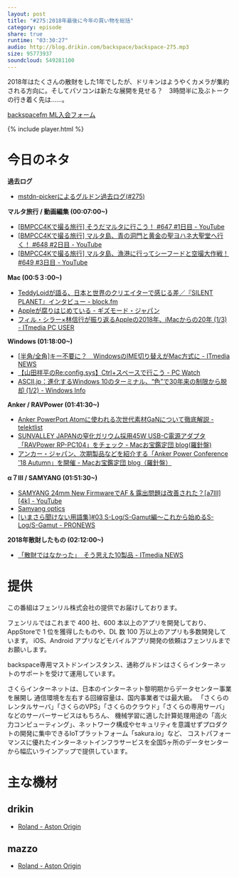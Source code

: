 ```yaml
---
layout: post
title: "#275:2018年最後に今年の買い物を総括"
category: episode
share: true
runtime: "03:30:27"
audio: http://blog.drikin.com/backspace/backspace-275.mp3
size: 95773937
soundcloud: 549281100
---
```


2018年はたくさんの散財をした1年でしたが、ドリキンはようやくカメラが集約される方向に。そしてパソコンは新たな展開を見せる？　3時間半に及ぶトークの行き着く先は……。

[backspacefm ML入会フォーム](http://backspace.us11.list-manage.com/subscribe?u=09c933bd3997c1d16dbed156a&id=84b6529b91)

{% include player.html %}


# 今日のネタ
**過去ログ**
* [mstdn-pickerによるグルドン過去ログ(#275)](https://rbtnn.github.io/mstdn-picker/?instance=mstdn.guru&since_id=101333671731058277&max_id=101334537269017998)

**マルタ旅行 / 動画編集 (00:07:00~)**
* [\[BMPCC4Kで撮る旅行\] そうだマルタに行こう！ #647 #1日目 - YouTube](https://www.youtube.com/watch?v=kGiTujCN4RM)
* [\[BMPCC4Kで撮る旅行\] マルタ島、青の洞門と黄金の聖ヨハネ大聖堂へ行く！ #648 #2日目 - YouTube](https://www.youtube.com/watch?v=ix2RbUxcO4k)
* [\[BMPCC4Kで撮る旅行\] マルタ島、漁港に行ってシーフードと空撮大作戦！ #649 #3日目 - YouTube](https://www.youtube.com/watch?v=u0YW6f13sPA)

**Mac (00:5３:00~)**
* [TeddyLoidが語る、日本と世界のクリエイターで感じる差／『SILENT PLANET』インタビュー - block.fm](https://block.fm/news/teddyloid_interview2018)
* [Appleが腐りはじめている - ギズモード・ジャパン](https://www.gizmodo.jp/2018/12/apple_is_rotting.html)
* [フィル・シラー×林信行が振り返るAppleの2018年、iMacからの20年 (1/3) - ITmedia PC USER](http://www.itmedia.co.jp/pcuser/articles/1812/30/news026.html)

**Windows (01:18:00~)**
* [\[半角/全角\]キー不要に？　WindowsのIME切り替えがMac方式に - ITmedia NEWS](http://www.itmedia.co.jp/news/articles/1812/26/news094.html)
* [【山田祥平のRe:config.sys】Ctrl+スペースで行こう - PC Watch](https://pc.watch.impress.co.jp/docs/column/config/1160511.html)
* [ASCII.jp：進化するWindows 10のターミナル、“色”で30年来の制限から脱却 (1/2) - Windows Info](http://ascii.jp/elem/000/001/792/1792101/)

**Anker / RAVPower (01:41:30~)**
* [Anker PowerPort Atomに使われる次世代素材GaNについて徹底解説 - telektlist](https://telektlist.com/anker-powerport-atom-gan/)
* [SUNVALLEY JAPANの窒化ガリウム採用45W USB-C電源アダプタ「RAVPower RP-PC104」をチェック - Macお宝鑑定団 blog(羅針盤)](http://www.macotakara.jp/blog/accessories/entry-36405.html)
* [アンカー・ジャパン、次期製品などを紹介する「Anker Power Conference '18 Autumn」を開催 - Macお宝鑑定団 blog（羅針盤）](http://www.macotakara.jp/blog/report/entry-36367.html)

**α７Ⅲ / SAMYANG (01:51:30~)**
* [SAMYANG 24mm New FirmwareでAF & 露出問題は改善された？[a7III][4k] - YouTube](https://youtu.be/qu8PR_rN5Yo)
* [Samyang optics](https://www.samyanglensglobal.com/jp/support/support-download.php?page=1&type=3&sub_type=2&category=&product_seq=&lang=jp&search_text=&manager_lang_win=&manager_lang_mac=)
* [\[いまさら聞けない用語集\]#03 S-Log/S-Gamut編～これから始めるS-Log/S-Gamut - PRONEWS](https://www.pronews.jp/column/20171018110002.html)

**2018年散財したもの (02:12:00~)**
* [「散財ではなかった」　そう思えた10製品 - ITmedia NEWS](http://www.itmedia.co.jp/news/articles/1812/31/news017.html)

# 提供

この番組はフェンリル株式会社の提供でお届けしております。

フェンリルではこれまで 400 社、600 本以上のアプリを開発しており、AppStoreで 1 位を獲得したものや、DL 数 100 万以上のアプリも多数開発しています。
iOS、Android アプリなどモバイルアプリ開発の依頼はフェンリルまでお願いします。

backspace専用マストドンインスタンス、通称グルドンはさくらインターネットのサポートを受けて運用しています。

さくらインターネットは、日本のインターネット黎明期からデータセンター事業を展開し
通信環境を左右する回線容量は、国内事業者では最大級。
「さくらのレンタルサーバ」「さくらのVPS」「さくらのクラウド」「さくらの専用サーバ」などのサーバーサービスはもちろん、
機械学習に適した計算処理用途の「高火力コンピューティング」、ネットワーク構成やセキュリティを意識せずプロダクトの開発に集中できるIoTプラットフォーム「sakura.io」など、
コストパフォーマンスに優れたインターネットインフラサービスを全国5ヶ所のデータセンターから幅広いラインアップで提供しています。

# 主な機材

## drikin
* [Roland - Aston Origin](http://amzn.asia/1OwAZ0w)

## mazzo
* [Roland - Aston Origin](http://amzn.asia/1OwAZ0w)
